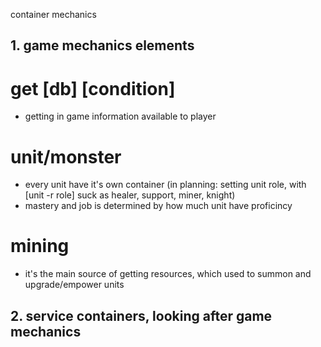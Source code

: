 container mechanics

## 1. game mechanics elements

# get [db] [condition]
- getting in game information available to player

# unit/monster
- every unit have it's own container
(in planning: setting unit role, with [unit -r role] suck as healer, support, miner, knight)
- mastery and job is determined by how much unit have proficincy

# mining
- it's the main source of getting resources, which used to summon and upgrade/empower units 










## 2. service containers, looking after game mechanics

